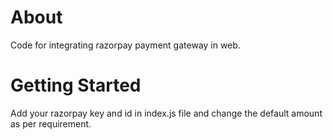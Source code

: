 # About
Code for integrating razorpay payment gateway in web.

# Getting Started
Add your razorpay key and id in index.js file and change the default amount as per requirement.
